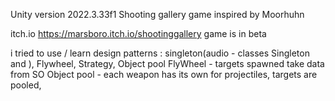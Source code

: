 Unity version 2022.3.33f1
Shooting gallery game inspired by Moorhuhn

itch.io https://marsboro.itch.io/shootinggallery
game is in beta

i tried to use / learn design patterns : 
singleton(audio - classes Singleton and  ), Flywheel, Strategy, Object pool
FlyWheel - targets spawned take data from SO
Object pool - each weapon has its own for projectiles, targets are pooled,
